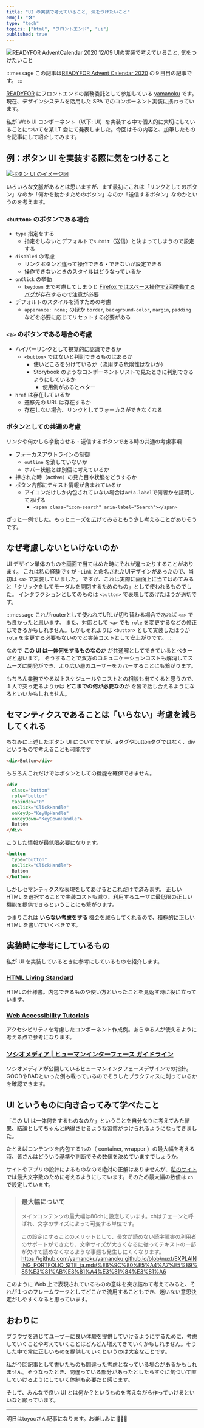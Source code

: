 ```yaml
---
title: "UI の実装で考えていること, 気をつけたいこと"
emoji: "🛠️"
type: "tech"
topics: ["html", "フロントエンド", "ui"]
published: true
---
```


![READYFOR AdventCalendar 2020 12/09 UIの実装で考えていること, 気をつけたいこと](https://storage.googleapis.com/zenn-user-upload/sqjsqa2zz78aqvi98zsi0op1tokw)

:::message
この記事は[READYFOR Advent Calendar 2020](https://qiita.com/advent-calendar/2020/readyfor) の９日目の記事です。
:::

[READYFOR](https://readyfor.jp/) にフロントエンドの業務委託として参加している [yamanoku](https://twitter.com/yamanoku) です。
現在、デザインシステムを活用した SPA でのコンポーネント実装に携わっています。

私が Web UI コンポーネント（以下: UI）を実装する中で個人的に大切にしていることについてを某 LT 会にて発表しました。今回はその内容と、加筆したものを記事にして紹介してみます。

## 例：ボタン UI を実装する際に気をつけること

[![ボタン UI のイメージ図](https://i.gyazo.com/74969d0f4c95aeda9243587c59c2c592.png)](https://gyazo.com/74969d0f4c95aeda9243587c59c2c592)

いろいろな文脈があるとは思いますが、まず最初にこれは「リンクとしてのボタン」なのか「何かを動かすためのボタン」なのか「送信するボタン」なのかというのを考えます。

### `<button>` のボタンである場合

- `type` 指定をする
  - 指定をしないとデフォルトで`submit`（送信）と決まってしまうので設定する
- `disabled` の考慮
  - リンクボタンと違って操作できる・できないが設定できる
  - 操作できないときのスタイルはどうなっているか
- `onClick` の挙動
  - `keydown` まで考慮してしまうと [Firefox ではスペース操作で2回挙動するバグ](https://bugzilla.mozilla.org/show_bug.cgi?id=1487102)が存在するので注意が必要
- デフォルトのスタイルを消すための考慮
  - `apperance: none;` のほか `border`, `background-color`, `margin`, `padding` などを必要に応じてリセットする必要がある

### `<a>` のボタンである場合の考慮

- ハイパーリンクとして視覚的に認識できるか
  - `<button>` ではないと判別できるものはあるか
    - 使いどころを分けているか（流用する危険性はないか）
    - Storybook のようなコンポーネントリストで見たときに判別できるようにしているか
      - 使用例があるとベター
- `href` は存在しているか
  - 遷移先の URL は存在するか
  - 存在しない場合、リンクとしてフォーカスができなくなる

### ボタンとしての共通の考慮

リンクや何かしら挙動させる・送信するボタンである時の共通の考慮事項

- フォーカスアウトラインの制御
  - `outline` を消していないか
  - ホバー状態とは別個に考えているか
- 押された時（active）の見た目や状態をどうするか
- ボタン内部にテキスト情報が含まれているか
  - アイコンだけしか内包されていない場合は`aria-label`で何者かを証明してあげる
    - `<span class="icon-search" aria-label="Search"></span>`

ざっと一例でした。もっとニーズを広げてみるともう少し考えることがありそうです。

## なぜ考慮しないといけないのか

UI デザイン単体のものを画面で当てはめた時にそれが違ったりすることがあります。
これは私の経験ですが `~Link` と命名されたUIデザインがあったので、当初は `<a>` で実装していました。
ですが、これは実際に画面上に当てはめてみると「クリックをしてモーダルを開閉するためのもの」として使われるものでした。
インタラクションとしてのものは `<button>` で表現してあげたほうが適切です。

:::message
これがrouterとして使われてURLが切り替わる場合であれば `<a>` でも良かったと思います。
また、対応として `<a>` でも `role` を変更するなどの修正はできるかもしれません。しかしそれよりは `<button>` として実装したほうが `role` を変更する必要もないのでと実装コストとして安上がりです。
:::

なので **この UI は一体何をするものなのか** が共通解としてできているとベターだと思います。
そうすることで双方のコミュニケーションコストも解消してスムーズに開発ができ、より広い層のユーザーをカバーすることにも繋がります。

もちろん業務でやる以上スケジュールやコストとの相談も出てくると思うので、１人で突っ走るよりかは **どこまでの何が必要なのか** を皆で話し合えるようになるといいかもしれません。

## セマンティクスであることは「いらない」考慮を減らしてくれる

ちなみに上述したボタン UI についてですが、aタグやbuttonタグではなく、divというもので考えることも可能です

```html
<div>Button</div>
```

もちろんこれだけではボタンとしての機能を確保できません。

```html
<div
  class="button"
  role="button"
  tabindex="0"
  onClick="ClickHandle"
  onKeyUp="KeyUpHandle"
  onKeyDown="KeyDownHandle">
  Button
</div>
```

こうした情報が最低限必要になります。

```html
<button
  type="button"
  onClick="ClickHandle">
  Button
</button>
```

しかしセマンティクスな表現をしてあげるとこれだけで済みます。
正しい HTML を選択することで実装コストも減り、利用するユーザに最低限の正しい機能を提供できるということにも繋がります。

つまりこれは **いらない考慮をする** 機会を減らしてくれるので、積極的に正しい HTML を書いていくべきです。

## 実装時に参考にしているもの

私が UI を実装しているときに参考にしているものを紹介します。

### [HTML Living Standard](https://html.spec.whatwg.org/)
HTMLの仕様書。内包できるものや使い方といったことを見返す時に役に立っています。

### [Web Accessibility Tutorials](https://www.w3.org/WAI/tutorials/)
アクセシビリティを考慮したコンポーネント作成例。あらゆる人が使えるように考える点で参考になります。

### [ソシオメディア | ヒューマンインターフェース ガイドライン](https://www.sociomedia.co.jp/category/shig)
ソシオメディアが公開しているヒューマンインタフェースデザインでの指針。GOODやBADといった例も載っているのでそうしたプラクティスに則っているかを確認できます。

## UI というものに向き合ってみて学べたこと

「この UI は一体何をするものなのか」ということを自分なりに考えてみた結果、結論としてちゃんと納得させるような習慣がつけられるようになってきました。

たとえばコンテンツを内包するもの（ container, wrapper ）の最大幅を考える時、皆さんはどういう基準や判断でその数値を決めていますでしょうか。

サイトやアプリの設計によるものなので絶対の正解はありませんが、[私のサイト](https://yamanoku.net/)では最大文字数のために考えるようにしています。そのため最大幅の数値は `ch` で設定しています。

> ### 最大幅について
> メインコンテンツの最大幅は80chに設定しています。chはチェーンと呼ばれ、文字のサイズによって可変する単位です。
> 
> この設定にすることのメリットとして、長文が読めない読字障害の利用者のサポートができたり、文字サイズが大きくなるに従ってテキストの一部が欠けて読めなくなるような事態も発生しにくくなります。
> https://github.com/yamanoku/yamanoku.github.io/blob/nuxt/EXPLAINING_PORTFOLIO_SITE_ja.md#%E6%9C%80%E5%A4%A7%E5%B9%85%E3%81%AB%E3%81%A4%E3%81%84%E3%81%A6

このように Web 上で表現されているものの意味を突き詰めて考えてみると、それが１つのフレームワークとしてどこかで流用することもでき、迷いない意思決定がしやすくなると思っています。

## おわりに

ブラウザを通じてユーザーに良い体験を提供していけるようにするために、考慮していくことや考えていくことはどんどん増えてきていくかもしれません。そうした中で常に正しいものを提供していくというのは大変なことです。

私が今回記事として書いたものも間違った考慮となっている場合があるかもしれません。そうなったとき、間違っている部分があったとしたらすぐに気づいて直していけるようにしていく体制も必要だと感じます。

そして、みんなで良い UI とは何か？というものを考えながら作っていけるといいなと願っています。

---

明日はtoyocさん記事になります。お楽しみに 🎉🎉🎉